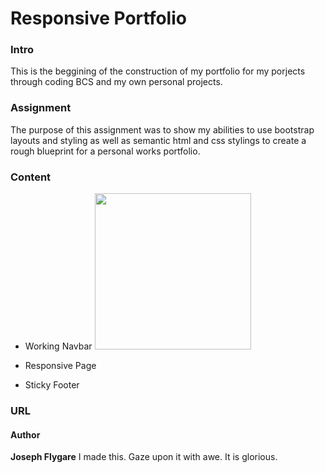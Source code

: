 # Responsive Portfolio

### Intro
This is  the beggining of the construction of my portfolio for my porjects through coding BCS and my own personal projects.

### Assignment
The purpose of this assignment was to show my abilities to use bootstrap layouts and styling as well as semantic html and css stylings to create a rough blueprint for a personal works portfolio.

### Content
* Working Navbar
    <img src="http://g.recordit.co/nF8sGmjCEO.gif" alt="" width="250" height="250">
* Responsive Page

* Sticky Footer

### URL


#### Author

**Joseph Flygare**
I made this.
Gaze upon it with awe.
It is glorious.